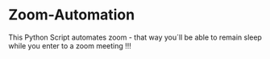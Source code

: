 # Zoom-Automation
This Python Script automates zoom - that way you´ll be able to remain sleep while you enter to a zoom meeting !!!

